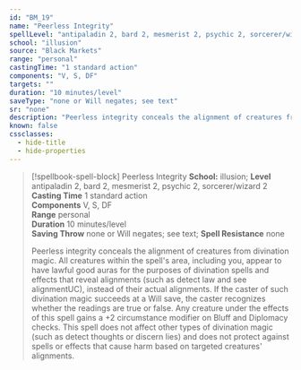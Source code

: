 ```yaml
---
id: "BM_19"
name: "Peerless Integrity"
spellLevel: "antipaladin 2, bard 2, mesmerist 2, psychic 2, sorcerer/wizard 2"
school: "illusion"
source: "Black Markets"
range: "personal"
castingTime: "1 standard action"
components: "V, S, DF"
targets: ""
duration: "10 minutes/level"
saveType: "none or Will negates; see text"
sr: "none"
description: "Peerless integrity conceals the alignment of creatures from divination magic. All creatures within the spell's area, including you, appear to have lawful good auras for the purposes of divination spells and effects that reveal alignments (such as detect law and see alignmentUC), instead of their actual alignments. If the caster of such divination magic succeeds at a Will save, the caster recognizes whether the readings are true or false. Any creature under the effects of this spell gains a +2 circumstance modifier on Bluff and Diplomacy checks.  This spell does not affect other types of divination magic (such as detect thoughts or discern lies) and does not protect against spells or effects that cause harm based on targeted creatures' alignments."
known: false
cssclasses:
  - hide-title
  - hide-properties
---
```


> [!spellbook-spell-block] Peerless Integrity
> **School:** illusion; **Level** antipaladin 2, bard 2, mesmerist 2, psychic 2, sorcerer/wizard 2
> **Casting Time** 1 standard action  
> **Components** V, S, DF  
> **Range** personal  
> **Duration** 10 minutes/level  
> **Saving Throw** none or Will negates; see text; **Spell Resistance** none
> 
> Peerless integrity conceals the alignment of creatures from divination magic. All creatures within the spell's area, including you, appear to have lawful good auras for the purposes of divination spells and effects that reveal alignments (such as detect law and see alignmentUC), instead of their actual alignments. If the caster of such divination magic succeeds at a Will save, the caster recognizes whether the readings are true or false. Any creature under the effects of this spell gains a +2 circumstance modifier on Bluff and Diplomacy checks.  This spell does not affect other types of divination magic (such as detect thoughts or discern lies) and does not protect against spells or effects that cause harm based on targeted creatures' alignments.